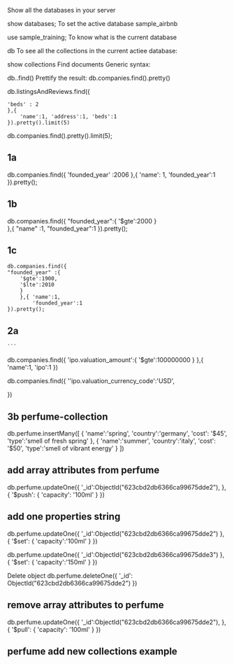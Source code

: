 Show all the databases in your server

show databases;
To set the active database sample_airbnb

use sample_training;
To know what is the current database

db
To see all the collections in the current actiee database:

show collections
Find documents
Generic syntax:



db.<name of collection>.find()
Prettify the result:
db.companies.find().pretty()




db.listingsAndReviews.find({

    'beds' : 2
    },{
        'name':1, 'address':1, 'beds':1
    }).pretty().limit(5)

db.companies.find().pretty().limit(5);

## 1a
db.companies.find({
    'founded_year' :2006
    },{
        'name': 1,
        'founded_year':1
    }).pretty();


## 1b

db.companies.find({
    "founded_year":{
        '$gte':2000
        }      
},{ "name" :1,
    "founded_year":1
}).pretty();

## 1c
    db.companies.find({
    "founded_year" :{
        '$gte':1900,
        '$lte':2010
        }
        },{ 'name':1,
            'founded_year':1
    }).pretty();




## 2a
    ```
db.companies.find({
    'ipo.valuation_amount':{
        '$gte':100000000
    }
},{
    'name':1,
    'ipo':1
})


db.companies.find({
    ''ipo.valuation_currency_code':'USD',
    

})


##  3b perfume-collection

db.perfume.insertMany([
    {
        'name':'spring',
        'country':'germany',
        'cost': '$45',
        'type':'smell of fresh spring'
    },
    {
        'name':'summer',
        'country':'italy',
        'cost': '$50',
        'type':'smell of vibrant energy'
    }
])

## add array attributes from  perfume 
db.perfume.updateOne({
    '_id':ObjectId("623cbd2db6366ca99675dde2"),
}, {
    '$push': {
        'capacity': '100ml'
    }
})

## add one properties string
db.perfume.updateOne({
        '_id':ObjectId("623cbd2db6366ca99675dde2")
}, {
    '$set': {
        'capacity':'100ml'
    }
})



db.perfume.updateOne({
        '_id':ObjectId("623cbd2db6366ca99675dde3")
}, {
    '$set': {
        'capacity':'150ml'
    }
})




Delete object 
db.perfume.deleteOne({
    '_id': ObjectId("623cbd2db6366ca99675dde2")
})



## remove array attributes to  perfume 
db.perfume.updateOne({
    '_id':ObjectId("623cbd2db6366ca99675dde2"),
}, {
    '$pull': {
        'capacity': '100ml'
    }
})

## perfume add new collections example